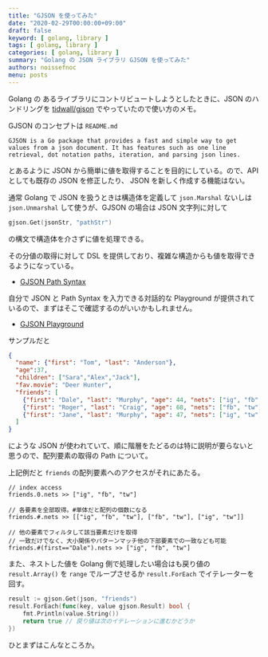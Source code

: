 ```yaml
---
title: "GJSON を使ってみた"
date: "2020-02-29T00:00:00+09:00"
draft: false
keyword: [ golang, library ]
tags: [ golang, library ]
categories: [ golang, library ]
summary: "Golang の JSON ライブラリ GJSON を使ってみた"
authors: noissefnoc
menu: posts
---
```


Golang の あるライブラリにコントリビュートしようとしたときに、JSON のハンドリングを [tidwall/gjson](https://github.com/tidwall/gjson) でやっていたので使い方のメモ。

GJSON のコンセプトは `README.md`

```
GJSON is a Go package that provides a fast and simple way to get values from a json document. It has features such as one line retrieval, dot notation paths, iteration, and parsing json lines.
```

とあるように JSON から簡単に値を取得することを目的にしている。ので、APIとしても既存の JSON を修正したり、 JSON を新しく作成する機能はない。

通常 Golang で JSON を扱うときは構造体を定義して `json.Marshal` ないしは `json.Unmarshal` して使うが、GJSON の場合は JSON 文字列に対して

```go
gjson.Get(jsonStr, "pathStr")
```

の構文で構造体を介さずに値を処理できる。


その分値の取得に対して DSL を提供しており、複雑な構造からも値を取得できるようになっている。

* [GJSON Path Syntax](https://github.com/tidwall/gjson/blob/master/SYNTAX.md)

自分で JSON と Path Syntax を入力できる対話的な Playground が提供されているので、まずはそこで確認するのがいいかもしれません。

* [GJSON Playground](https://gjson.dev/)

サンプルだと

```json
{
  "name": {"first": "Tom", "last": "Anderson"},
  "age":37,
  "children": ["Sara","Alex","Jack"],
  "fav.movie": "Deer Hunter",
  "friends": [
    {"first": "Dale", "last": "Murphy", "age": 44, "nets": ["ig", "fb", "tw"]},
    {"first": "Roger", "last": "Craig", "age": 68, "nets": ["fb", "tw"]},
    {"first": "Jane", "last": "Murphy", "age": 47, "nets": ["ig", "tw"]}
  ]
}
```

にような JSON が使われていて、順に階層をたどるのは特に説明が要らないと思うので、配列要素の取得の Path について。

上記例だと `friends` の配列要素へのアクセスがそれにあたる。

```
// index access
friends.0.nets >> ["ig", "fb", "tw"]

// 各要素を全部取得。#単体だと配列の個数になる
friends.#.nets >> [["ig", "fb", "tw"], ["fb", "tw"], ["ig", "tw"]]

// 他の要素でフィルタして該当要素だけを取得
// 一致だけでなく、大小関係やパターンマッチ他の下部要素での一致なども可能
friends.#(first=="Dale").nets >> ["ig", "fb", "tw"]
```

また、ネストした値を Golang 側で処理したい場合はも戻り値の `result.Array()` を `range` でループさせるか `result.ForEach` でイテレーターを回す。

```go
result := gjson.Get(json, "friends")
result.ForEach(func(key, value gjson.Result) bool {
    fmt.Println(value.String())
    return true // 戻り値は次のイテレーションに進むかどうか
})
```

ひとまずはこんなところか。